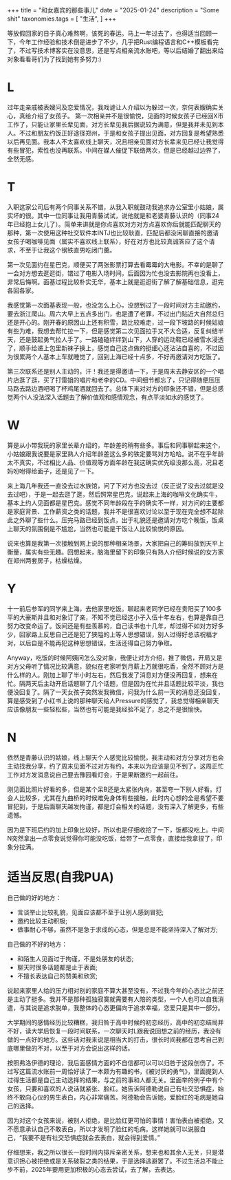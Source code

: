 +++
title = "和女嘉宾的那些事儿"
date = "2025-01-24"
description = "Some shit"
taxonomies.tags = [
    "生活",
]
+++

等放假回家的日子真心难熬啊，该死的春运。马上一年过去了，也得适当回顾一下，今年工作经验和技术倒是进步了不少，几乎把Rust编程语言和C++模板看完了，不过写技术博客实在没意思，还是写点相亲流水账吧，等以后结婚了翻出来给对象看看哥们为了找到她有多努力:)

# L
过年走亲戚被表嫂问及恋爱情况，我戏谑让人介绍以为躲过一次，奈何表嫂确实关心，真给介绍了女孩子。
第一次相亲并不是很愉悦，见面的时候女孩子已经回X市工作了，只能让家里长辈见面，对方长辈见我后据说较为满意，但是我并未见到本人。不过和朋友约饭正好途径郑州，于是和女孩子提出见面，对方回复是希望熟悉以后再见面。我本人不太喜欢线上聊天，况且相亲见面对方长辈来见已经让我觉得有些冒犯，索性也没再联系。中间在媒人催促下联络两次，但是已经越过边界了，全然无感。
# T
入职这家公司后有两个同事关系不错，从我入职就鼓动我追求办公室里小姑娘，属实坏的很。其中一位同事让我用青藤试试，说他就是和老婆青藤认识的（同事24年已经抱上女儿了）。简单来讲就是你点喜欢对方对方点喜欢你后就能匹配聊天的那种，第一次使用这种社交软件本INTJ也比较耿直，匹配后都没闲聊直接的邀请女孩子喝咖啡见面（属实不喜欢线上联系），好在对方也比较真诚答应了这个请求，不至于让我这个钢铁直男吃闭门羹。

第一次见面约在星巴克，顺便买了两张影票打算去看霉霉的大电影。不幸的是聊了一会对方想去逛逛街，错过了电影入场时间，后面因为忙也没去影院再也没看上，非常后悔啊。面基过程比较朴实无华，基本上就是逛逛街了解了解基础信息，逛完各回各家。

我感觉第一次面基表现一般，也没怎么上心，没想到过了一段时间对方主动邀约，要去浙江爬山。周六大早上五点多出门，也是遭了老罪，不过出门贴近大自然总归还是开心的。刚开春的原因山上还有积雪，路比较难走，过一段下坡路的时候姑娘有些为难，我想去帮忙拉一下，但是感觉第二次见面拉手又不大合适，反复纠结半天，还是鼓起勇气拉人手了。一路磕磕绊绊到山下，人穿的运动鞋已经被雪水浸透了，顺手给递上包里新袜子换上，感觉自己这点做的挺细心还沾沾自喜的，不过因为很累两个人基本上车就睡觉了，回到上海已经十点多，不好再邀请对方吃饭了。

第三次联系还是别人主动的，汗！我还是得邀请一下，于是周末去静安区的一个唱片店逛了逛，买了打雷姐的唱片和老李的CD。中间细节都忘了，只记得随便压压马路去路边酒吧喝了杯鸡尾酒就回去了。总体下来对对方的印象还不错，但是总感觉两个i人没法深入话题去了解价值观和感情观念，有点平淡如水的感觉了。

# W
算是从小带我玩的家里长辈介绍的，年龄差的稍有些多。事后和同事聊起来这个，小姑娘跟我说要是家里熟人介绍年龄差这么多的铁定要骂对方哈哈。说不在乎年龄太不真实，不过相比人品、价值观等方面年龄在我这确实优先级没那么高，况且老妈吩咐得给面子，还是见了一下。

来上海几年我还一直没去过水族馆，问了下对方也没去过（反正说了没去过就是没去过吧），于是一起去逛了逛，然后照常星巴克，说起来上海的咖啡文化确实牛，基本上约人见面都是星巴克。感觉不同年龄段在乎的确实不一样，对方问的主要都是家庭背景、工作薪资之类的话题，我并不是很喜欢讨论以至于现在完全想不起除此之外聊了些什么。压完马路已经到饭点，出于礼貌还是邀请对方吃个晚饭，饭桌上聊天的氛围倒是不尴尬，当然也可能是干饭让人比较愉悦的原因。

说来也算是我第一次接触到网上说的那种相亲场景，大家把自己的筹码放到天平上衡量，属实有些无趣。回想起来，脑海里留下的印象只有熟人介绍时候说的女方家在郑州两套房子，枯燥枯燥。

# Y
十一前后参军的同学来上海，去他家里吃饭。聊起来老同学已经在贵阳买了100多平的大豪斯并且和对象订了亲，不知不觉已经这小子入伍十年左右，也算是靠自己努力改变命运了。饭间还是有些羡慕的，自己读书也十几年，却过得不如对方好多少，回家路上反思自己还是犯了狭隘的上等人思想错误，别人过得好总该祝福才对，以后自是不能再犯这种思想错误，生活还得自己努力争取。

Anyway，吃饭的时候阿姨问怎么没对象，我便让对方介绍，推了微信，开局又是对方父母听了情况比较满意，貌似在老家听到月薪上万就很吃香，全然不顾对方是什么样的人。刚加上聊了半小时左右，然后我发了消息对方便没再回复，想来在忙。隔两天后主动开启话题聊了几个话题，但是因为在忙并且话题比较平淡，我也便没回复了。隔了一天女孩子突然发我微信，问我为什么前一天的消息还没回复，算是感受到了小红书上说的那种聊天给人Pressure的感觉了，我总觉得相亲聊天应该像朋友一些轻松些，当然也有可能是我经验不足了，总之不是很愉快。

# N
依然是青藤认识的姑娘，线上聊天个人感觉比较愉悦，我主动和对方分享对方也会主动找我分享，约了周末见面不过对方有约，本来以为应该是见不到了。这周正忙工作对方发消息说自己要去豫园看灯会，于是果断邀约一起前往。

刚见面比照片好看的多，但是某个呆B还是太紧张内向，甚至夸一下别人好看。灯会人比较多，尤其在九曲桥的时候难免身体有些接触，此时内心想的全是希望不要冒犯到，于是后面聊天越发拘谨，都是灯会相关的话题，没有深入了解更多，有些遗憾。

因为是下班后约的加上印象比较好，所以也是仔细收拾了一下，饭都没吃上。中间N突然拿出一点零食说觉得你可能没吃饭，给带了一点零食，直接给我拿捏了，印象分拉满。

# 适当反思(自我PUA)
自己做的好的地方：
- 言谈举止比较礼貌，见面应该都不至于让别人感到冒犯;
- 邀约比较主动积极;
- 做事耐心不够，虽然不是急于求成的心态，但是总是不能坚持深入了解对方;

自己做的不好的地方：
- 和陌生人见面过于拘谨，不是处朋友的状态;
- 聊天时很多话题都是止于表面;
- 不擅长表达自己的赞美和欣赏;

说起来家里人给的压力相对别的家庭不算大甚至没有，不过我今年的心态比之前还是主动了挺多。我并不是那种孤独寂寞就需要有人陪的类型，一个人也可以自我消遣，与其说是追求脱单，我整体的心态更偏向于追求幸福，恋爱只是其中一部分。

大学期间的感情经历比较糟糕，我归咎于高中时候的初恋经历，高中的初恋结局并不好，读大学后恢复一段时间联系，一次聊天时L跟我说回想之前的经历，我没有做的一点好的地方。这些话对我来说是相当大的打击，很长时间我都在思考自己到底哪里做的不对，以至于对方会说出这样的话。

按照弗洛伊德的理论，我后面感情方面的不自信都可以可以归咎于这段创伤了。不过写这篇流水账前一周恰好读了一本颇为有趣的书，《被讨厌的勇气》，里面提到人过得生活都是自己主动选择的结果，与之前的事和人都无关。里面举的例子中有个女孩，只要和喜欢的人说话就紧张、脸红。她告诉阿德勒说自己有社交恐惧症，始终不敢向心仪的男生表白，内心非常痛苦。阿德勒会告诉她，爱脸红的毛病是她自己的选择。

因为对这个女孩来说，被别人拒绝，是比脸红更可怕的事情！害怕表白被拒绝，又不愿意承认自己不敢表白，所以才发明了脸红的毛病。这样她就可以说服自己，“我要不是有社交恐惧症就会去表白，就会得到爱情。”

仔细想来，我之所以很长一段时间内排斥亲密关系，想来也和其余人无关，只是潜意识担心被拒绝或是关系破裂之类的结果，于是选择逃避罢了。不过生活总不能止步不前，2025年要用更加积极的心态去尝试，去了解，去表达。
